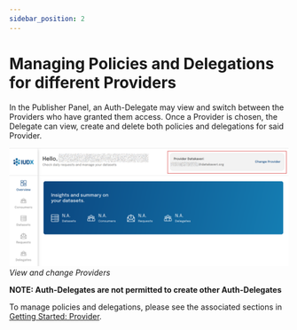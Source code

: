 ```yaml
---
sidebar_position: 2
---
```


# Managing Policies and Delegations for different Providers

In the Publisher Panel, an Auth-Delegate may view and switch between the Providers who have granted them access. Once a Provider is chosen, the Delegate can view, create and delete both policies and delegations for said Provider.

![View and change Providers](../../resources/auth/auth-dele-pub-panel.png)<br/>
*View and change Providers*

**NOTE: Auth-Delegates are not permitted to create other Auth-Delegates**

To manage policies and delegations, please see the associated sections in [Getting Started: Provider](../Provider/provider.md).